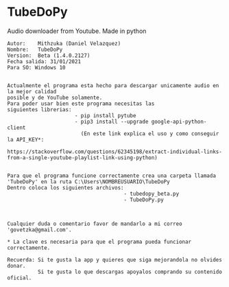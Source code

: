# TubeDoPy
 Audio downloader from Youtube. Made in python
 
    
    Autor:    Mithzuka (Daniel Velazquez)
    Nombre:   TubeDoPy
    Version:  Beta (1.4.0.2127) 
    Fecha salida: 31/01/2021
    Para SO: Windows 10
    

    Actualmente el programa esta hecho para descargar unicamente audio en la mejor calidad
    posible y de YouTube solamente.
    Para poder usar bien este programa necesitas las 
    siguientes librerias:
                          - pip install pytube
                          - pip3 install --upgrade google-api-python-client
                            (En este link explica el uso y como conseguir la API_KEY*: 
                            https://stackoverflow.com/questions/62345198/extract-individual-links-from-a-single-youtube-playlist-link-using-python)


    Para que el programa funcione correctamente crea una carpeta llamada 'TubeDoPy' en la ruta C:\Users\NOMBREUSUARIO\TubeDoPy
    Dentro coloca los siguientes archivos:
                                          - tubedopy_beta.py 
                                          - TubeDoPy.py
                                            
    

    Cualquier duda o comentario favor de mandarlo a mi correo 'govetzka@gmail.com'.
    
    * La clave es necesaria para que el programa pueda funcionar correctamente.

    Recuerda: Si te gusta la app y quieres que siga mejorandola no olvides donar. 
              Si te gusta lo que descargas apoyalos comprando su contenido oficial.
